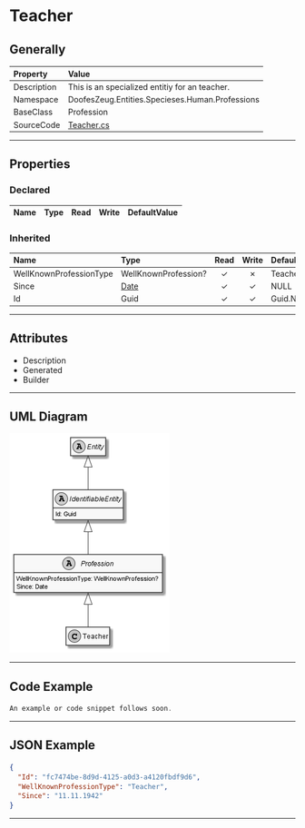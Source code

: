 ﻿# Teacher

## Generally

|Property|Value|
|:-|:-|
|Description|This is an specialized entitiy for an teacher.|
|Namespace|DoofesZeug.Entities.Specieses.Human.Professions|
|BaseClass|Profession|
|SourceCode|[Teacher.cs](../../../../DoofesZeug.Library/Src/Entities/Specieses/Human/Professions/Teacher.cs)|

---

## Properties

### Declared

|Name|Type|Read|Write|DefaultValue|
|:---|:---|:--:|:---:|:-----------|

### Inherited

|Name|Type|Read|Write|DefaultValue|
|:---|:---|:--:|:---:|:-----------|
|WellKnownProfessionType|WellKnownProfession?|&#x2713;|&#x2717;|Teacher|
|Since|[Date](../../Entities/DoofesZeug.Entities.DateAndTime/Date.md)|&#x2713;|&#x2713;|NULL|
|Id|Guid|&#x2713;|&#x2713;|Guid.NewGuid()|

---

## Attributes

- Description
- Generated
- Builder

---

## UML Diagram

![Teacher.png](./Teacher.png "Teacher")

---

## Code Example

```cs
An example or code snippet follows soon.
```

---

## JSON Example

```json
{
  "Id": "fc7474be-8d9d-4125-a0d3-a4120fbdf9d6",
  "WellKnownProfessionType": "Teacher",
  "Since": "11.11.1942"
}
```

---

